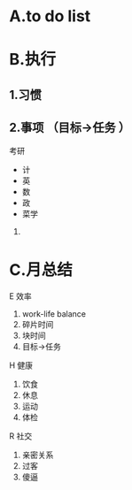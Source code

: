 # A.to do list

# B.执行
## 1.习惯

## 2.事项 （目标→任务 ）
  考研
* 计  
* 英  
* 数  
* 政
* 菜学
1. 
# C.月总结
E 效率
1. work-life balance  
2. 碎片时间  
3. 块时间  
4. 目标→任务  
   
H 健康
1. 饮食  
2. 休息  
3. 运动  
4. 体检

R 社交
1. 亲密关系
2. 过客
3. 傻逼